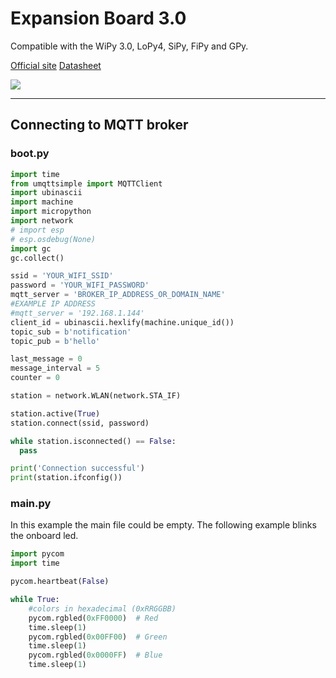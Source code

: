 # Expansion Board 3.0
Compatible with the WiPy 3.0,  LoPy4, SiPy, FiPy and GPy.

[Official site](https://pycom.io/product/expansion-board-3-0/)
[Datasheet](https://docs.pycom.io/datasheets/expansionboards/expansion3/)

![](https://pycom.io/wp-content/uploads/2020/03/Website-Product-Shots-ExpB-Front.png)

---
## Connecting to MQTT broker

### boot.py
```python
import time
from umqttsimple import MQTTClient
import ubinascii
import machine
import micropython
import network
# import esp
# esp.osdebug(None)
import gc
gc.collect()

ssid = 'YOUR_WIFI_SSID'
password = 'YOUR_WIFI_PASSWORD'
mqtt_server = 'BROKER_IP_ADDRESS_OR_DOMAIN_NAME'
#EXAMPLE IP ADDRESS
#mqtt_server = '192.168.1.144'
client_id = ubinascii.hexlify(machine.unique_id())
topic_sub = b'notification'
topic_pub = b'hello'

last_message = 0
message_interval = 5
counter = 0

station = network.WLAN(network.STA_IF)

station.active(True)
station.connect(ssid, password)

while station.isconnected() == False:
  pass

print('Connection successful')
print(station.ifconfig())
```

### main.py
In this example the main file could be empty. The following example blinks the onboard led.
```python
import pycom
import time

pycom.heartbeat(False)

while True:
    #colors in hexadecimal (0xRRGGBB)
    pycom.rgbled(0xFF0000)  # Red
    time.sleep(1)
    pycom.rgbled(0x00FF00)  # Green
    time.sleep(1)
    pycom.rgbled(0x0000FF)  # Blue
    time.sleep(1)
```
